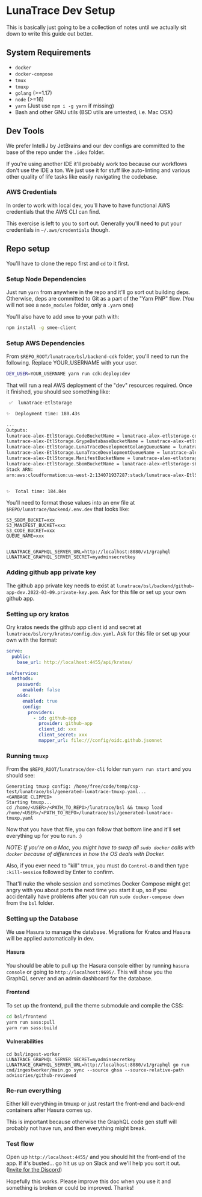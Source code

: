 <!--
  ~ Copyright by LunaSec (owned by Refinery Labs, Inc)
  ~
  ~ Licensed under the Creative Commons Attribution-ShareAlike 4.0 International
  ~ (the "License"); you may not use this file except in compliance with the
  ~ License. You may obtain a copy of the License at
  ~
  ~ https://creativecommons.org/licenses/by-sa/4.0/legalcode
  ~
  ~ See the License for the specific language governing permissions and
  ~ limitations under the License.
  ~
-->
# LunaTrace Dev Setup

This is basically just going to be a collection of notes until we actually sit down to write this guide out better.

## System Requirements

- `docker`
- `docker-compose`
- `tmux`
- `tmuxp`
- `golang` (>=1.17)
- `node` (>=16)
- `yarn` (Just use `npm i -g yarn` if missing)
- Bash and other GNU utils (BSD utils are untested, i.e. Mac OSX)

## Dev Tools

We prefer IntelliJ by JetBrains and our dev configs are committed to the base of the repo under the `.idea` folder.

If you're using another IDE it'll probably work too because our workflows don't use the IDE a ton. We just use it for
stuff like auto-linting and various other quality of life tasks like easily navigating the codebase.

### AWS Credentials

In order to work with local dev, you'll have to have functional AWS credentials that the AWS CLI can find.

This exercise is left to you to sort out. Generally you'll need to put your credentials in `~/.aws/credentials` though.

## Repo setup

You'll have to clone the repo first and `cd` to it first.

### Setup Node Dependencies

Just run `yarn` from anywhere in the repo and it'll go sort out building deps. Otherwise, deps are committed to Git as
a part of the "Yarn PNP" flow. (You will not see a `node_modules` folder, only a `.yarn` one)

You'll also have to add `smee` to your path with:

```sh
npm install -g smee-client
```

### Setup AWS Dependencies

From `$REPO_ROOT/lunatrace/bsl/backend-cdk` folder, you'll need to run the following. Replace YOUR_USERNAME with your user.
```sh
DEV_USER=YOUR_USERNAME yarn run cdk:deploy:dev
```

That will run a real AWS deployment of the "dev" resources required. Once it finished, you should see something like:

```sh
 ✅  lunatrace-EtlStorage

✨  Deployment time: 180.43s

...
Outputs:
lunatrace-alex-EtlStorage.CodeBucketName = lunatrace-alex-etlstorage-codebucketff4c7ad6-8c1wq1jf24k1
lunatrace-alex-EtlStorage.GrypeDatabaseBucketName = lunatrace-alex-etlstorag-grypedatabasebucketddd6c-z6d8vsv2rhah
lunatrace-alex-EtlStorage.LunaTraceDevelopmentGolangQueueName = lunatrace-alex-EtlStorage-LunaTraceDevelopmentGolangQueue6299EB49-ECpdzqPHhJvy
lunatrace-alex-EtlStorage.LunaTraceDevelopmentQueueName = lunatrace-alex-EtlStorage-LunaTraceDevelopmentQueue04E796C2-7RDss2Nc8gt0
lunatrace-alex-EtlStorage.ManifestBucketName = lunatrace-alex-etlstorage-manifestbucket46c412a5-1b0kc5cys81er
lunatrace-alex-EtlStorage.SbomBucketName = lunatrace-alex-etlstorage-sbombucket8550fee8-1drqtwb7yf2dg
Stack ARN:
arn:aws:cloudformation:us-west-2:134071937287:stack/lunatrace-alex-EtlStorage/4655a320-cb37-11ec-a2b1-02772921f86f


✨  Total time: 184.84s
```

You'll need to format those values into an env file at `$REPO/lunatrace/backend/.env.dev` that looks like:

```env
S3_SBOM_BUCKET=xxx
S3_MANIFEST_BUCKET=xxx
S3_CODE_BUCKET=xxx
QUEUE_NAME=xxx


LUNATRACE_GRAPHQL_SERVER_URL=http://localhost:8080/v1/graphql
LUNATRACE_GRAPHQL_SERVER_SECRET=myadminsecretkey
```


### Adding github app private key

The github app private key needs to exist at `lunatrace/bsl/backend/github-app-dev.2022-03-09.private-key.pem`. Ask for this file or set up your own github app.

### Setting up ory kratos

Ory kratos needs the github app client id and secret at `lunatrace/bsl/ory/kratos/config.dev.yaml`. Ask for this file or set up your own with the format:
```yaml
serve:
  public:
    base_url: http://localhost:4455/api/kratos/

selfservice:
  methods:
    password:
      enabled: false
    oidc:
      enabled: true
      config:
        providers:
          - id: github-app
            provider: github-app
            client_id: xxx
            client_secret: xxx
            mapper_url: file:///config/oidc.github.jsonnet
```

### Running `tmuxp`

From the `$REPO_ROOT/lunatrace/dev-cli` folder run `yarn run start` and you should see:

```
Generating tmuxp config: /home/free/code/temp/csp-test/lunatrace/bsl/generated-lunatrace-tmuxp.yaml...
<GARBAGE CLIPPED>
Starting tmuxp...
cd /home/<USER>/<PATH_TO_REPO>/lunatrace/bsl && tmuxp load /home/<USER>/<PATH_TO_REPO>/lunatrace/bsl/generated-lunatrace-tmuxp.yaml
```

Now that you have that file, you can follow that bottom line and it'll set everything up for you to run. :)

_NOTE: If you're on a Mac, you might have to swap all `sudo docker` calls with `docker` because of differences in how the OS deals with Docker._

Also, if you ever need to "kill" tmux, you must do `Control-B` and then type `:kill-session` followed by Enter to confirm.

That'll nuke the whole session and sometimes Docker Compose might get angry with you about ports the next time you start
it up, so if you accidentally have problems after you can run `sudo docker-compose down` from the `bsl` folder.

### Setting up the Database

We use Hasura to manage the database. Migrations for Kratos and Hasura will be applied automatically in dev.

#### Hasura

You should be able to pull up the Hasura console either
by running `hasura console` or going to `http://localhost:9695/`. This will show you the GraphQL server and an admin
dashboard for the database.

#### Frontend

To set up the frontend, pull the theme submodule and compile the CSS:
```sh
cd bsl/frontend
yarn run sass:pull
yarn run sass:build
```

#### Vulnerabilities

```shell
cd bsl/ingest-worker
LUNATRACE_GRAPHQL_SERVER_SECRET=myadminsecretkey LUNATRACE_GRAPHQL_SERVER_URL=http://localhost:8080/v1/graphql go run cmd/ingestworker/main.go sync --source ghsa --source-relative-path advisories/github-reviewed
```

### Re-run everything

Either kill everything in tmuxp or just restart the front-end and back-end containers after Hasura comes up.

This is important because otherwise the GraphQL code gen stuff will probably not have run, and then everything might break.

### Test flow

Open up `http://localhost:4455/` and you should hit the front-end of the app. If it's busted... go hit us up on Slack
and we'll help you sort it out. 
([Invite for the Discord](https://discord.gg/2EbHdAR5w7))

Hopefully this works. Please improve this doc when you use it and something is broken or could be improved. Thanks!
